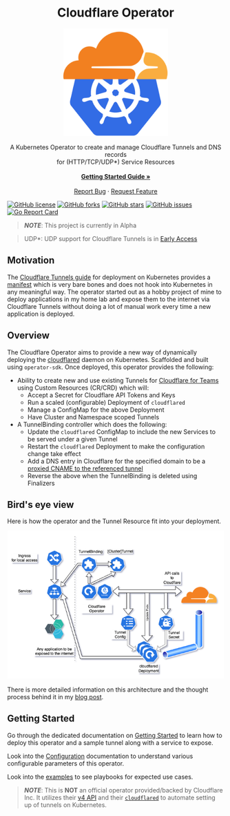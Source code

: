 <h1 align=center>Cloudflare Operator</h1>

<div align="center">
  <a href="https://github.com/adyanth/cloudflare-operator">
    <img src="docs/images/CloudflareOperatorLogo.png" alt="Logo" height="250">
  </a>
  <br />

  <p align="center">
    A Kubernetes Operator to create and manage Cloudflare Tunnels and DNS records <br /> for (HTTP/TCP/UDP*) Service Resources
    <br />
    <br />
    <a href="docs/install.md"><strong>Getting Started Guide »</strong></a>
    <br />
    <br />
    <a href="https://github.com/adyanth/cloudflare-operator/issues">Report Bug</a>
    ·
    <a href="https://github.com/adyanth/cloudflare-operator/issues">Request Feature</a>
    <br />
  </p>
</div>

[![GitHub license](https://img.shields.io/github/license/adyanth/cloudflare-operator?color=brightgreen)](https://github.com/adyanth/cloudflare-operator/blob/main/LICENSE)
[![GitHub forks](https://img.shields.io/github/forks/adyanth/cloudflare-operator)](https://github.com/adyanth/cloudflare-operator/network)
[![GitHub stars](https://img.shields.io/github/stars/adyanth/cloudflare-operator)](https://github.com/adyanth/cloudflare-operator/stargazers)
[![GitHub issues](https://img.shields.io/github/issues/adyanth/cloudflare-operator)](https://github.com/adyanth/cloudflare-operator/issues)
[![Go Report Card](https://goreportcard.com/badge/github.com/adyanth/cloudflare-operator)](https://goreportcard.com/report/github.com/adyanth/cloudflare-operator)

> **_NOTE_**: This project is currently in Alpha

> UDP*: UDP support for Cloudflare Tunnels is in [Early Access](https://blog.cloudflare.com/extending-cloudflares-zero-trust-platform-to-support-udp-and-internal-dns/)

## Motivation

The [Cloudflare Tunnels guide](https://developers.cloudflare.com/cloudflare-one/tutorials/many-cfd-one-tunnel) for deployment on Kubernetes provides a [manifest](https://github.com/cloudflare/argo-tunnel-examples/tree/master/named-tunnel-k8s) which is very bare bones and does not hook into Kubernetes in any meaningful way. The operator started out as a hobby project of mine to deploy applications in my home lab and expose them to the internet via Cloudflare Tunnels without doing a lot of manual work every time a new application is deployed.

## Overview

The Cloudflare Operator aims to provide a new way of dynamically deploying the [cloudflared](https://github.com/cloudflare/cloudflared) daemon on Kubernetes. Scaffolded and built using `operator-sdk`. Once deployed, this operator provides the following:

* Ability to create new and use existing Tunnels for [Cloudflare for Teams](https://developers.cloudflare.com/cloudflare-one/) using Custom Resources (CR/CRD) which will:
  * Accept a Secret for Cloudflare API Tokens and Keys
  * Run a scaled (configurable) Deployment of `cloudflared`
  * Manage a ConfigMap for the above Deployment
  * Have Cluster and Namespace scoped Tunnels
* A TunnelBinding controller which does the following:
  * Update the `cloudflared` ConfigMap to include the new Services to be served under a given Tunnel
  * Restart the `cloudflared` Deployment to make the configuration change take effect
  * Add a DNS entry in Cloudflare for the specified domain to be a [proxied CNAME to the referenced tunnel](https://developers.cloudflare.com/cloudflare-one/connections/connect-apps/routing-to-tunnel/dns)
  * Reverse the above when the TunnelBinding is deleted using Finalizers

## Bird's eye view

Here is how the operator and the Tunnel Resource fit into your deployment.

![Operator Architecture](docs/images/OperatorArchitecture.png#center)

There is more detailed information on this architecture and the thought process behind it in my [blog post](https://adyanth.site/posts/migration-compose-k8s/cloudflare-tunnel-operator-architecture/).

## Getting Started

Go through the dedicated documentation on [Getting Started](docs/install.md) to learn how to deploy this operator and a sample tunnel along with a service to expose.

Look into the [Configuration](docs/configuration.md) documentation to understand various configurable parameters of this operator.

Look into the [examples](./docs/examples) to see playbooks for expected use cases.

> **_NOTE_**: This is **NOT** an official operator provided/backed by Cloudflare Inc. It utilizes their [v4 API](https://api.cloudflare.com/) and their [`cloudflared`](https://github.com/cloudflare/cloudflared) to automate setting up of tunnels on Kubernetes.
